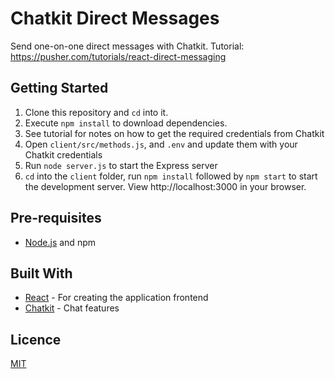 # Chatkit Direct Messages

Send one-on-one direct messages with Chatkit. Tutorial: https://pusher.com/tutorials/react-direct-messaging

## Getting Started

1. Clone this repository and `cd` into it.
2. Execute `npm install` to download dependencies.
3. See tutorial for notes on how to get the required credentials from Chatkit
4. Open `client/src/methods.js`, and `.env` and update them with your Chatkit credentials
5. Run `node server.js` to start the Express server
6. `cd` into the `client` folder, run `npm install` followed by `npm start` to start the development server. View http://localhost:3000 in your browser.

## Pre-requisites

- [Node.js](https://nodejs.org/en) and npm

## Built With

- [React](https://reactjs.org) - For creating the application frontend
- [Chatkit](https://pusher.com/chatkit) - Chat features

## Licence

[MIT](https://opensource.org/licenses/MIT)

